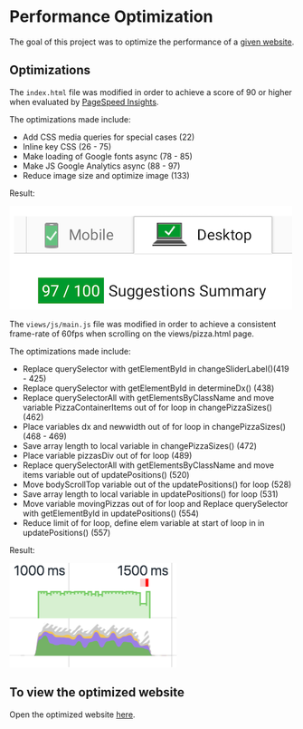 # Performance Optimization 
The goal of this project was to optimize the performance of a [given website](https://github.com/udacity/frontend-nanodegree-mobile-portfolio). 

## Optimizations
The `index.html` file was modified in order to achieve a score of 90 or higher 
when evaluated by [PageSpeed Insights](https://developers.google.com/speed/pagespeed/insights/).

The optimizations made include:
- Add CSS media queries for special cases (22)
- Inline key CSS (26 - 75)
- Make loading of Google fonts async (78 - 85)
- Make JS Google Analytics async (88 - 97)
- Reduce image size and optimize image (133) 

Result:

![Alt text](/img/PSAfter.png?raw=true "Optional Title")


The `views/js/main.js` file was modified in order to achieve a consistent frame-rate
of 60fps when scrolling on the views/pizza.html page.

The optimizations made include: 
- Replace querySelector with getElementById in changeSliderLabel()(419 - 425)
- Replace querySelector with getElementById in determineDx() (438)
- Replace querySelectorAll with getElementsByClassName and move variable 
  PizzaContainerItems out of for loop in changePizzaSizes() (462)
- Place variables dx and newwidth out of for loop in changePizzaSizes() 
  (468 - 469)
- Save array length to local variable in changePizzaSizes() (472)
- Place variable pizzasDiv out of for loop (489)
- Replace querySelectorAll with getElementsByClassName and move items 
  variable out of updatePositions() (520)
- Move bodyScrollTop variable out of the updatePositions() for loop (528)
- Save array length to local variable in updatePositions() for loop (531)
- Move variable movingPizzas out of for loop and Replace querySelector with
  getElementById in updatePositions() (554)
- Reduce limit of for loop, define elem variable at start of loop in 
  in updatePositions() (557)

Result:

![Alt text](/img/FPSAfter.png?raw=true "Optional Title")

## To view the optimized website
Open the optimized website [here](https://miguelamartinez.github.io/performance-optimization/). 
